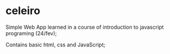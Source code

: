 # celeiro

Simple Web App learned in a course of introduction to javascript programing (24/fev);

Contains basic html, css and JavaScript;
